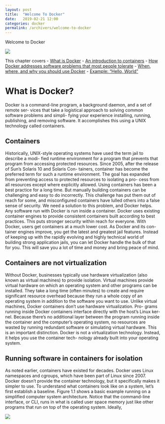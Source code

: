 ```yaml
---
layout: post
title:  "Welcome To Docker"
date:   2019-02-21 12:00
categories: docker
permalink: /archivers/welcome-to-docker
---
```


Welcome to Docker

![](https://www.maketecheasier.com/assets/uploads/2019/01/docker-featured-400x200.jpg)

This chapter covers
	- [What is Docker](#what-is-docker)
	- [An introduction to containers](anintroductiontocontainers)
	- [How Docker addresses software problems that most people tolerate]()
	- [When, where, and why you should use Docker]()
	- [Example: “Hello, World”]()

# What is Docker?

Docker is a command-line program, a background daemon, and a set of remote ser- vices that take a logistical approach to solving common software problems and simpli- fying your experience installing, running, publishing, and removing software. It accomplishes this using a UNIX technology called containers.

## Containers

Historically, UNIX-style operating systems have used the term jail to describe a modi- fied runtime environment for a program that prevents that program from accessing protected resources. Since 2005, after the release of Sun’s Solaris 10 and Solaris Con- tainers, container has become the preferred term for such a runtime environment. The goal has expanded from preventing access to protected resources to isolating a pro- cess from all resources except where explicitly allowed.
Using containers has been a best practice for a long time. But manually building containers can be challenging and easy to do incorrectly. This challenge has put them out of reach for some, and misconfigured containers have lulled others into a false sense of security. We need a solution to this problem, and Docker helps. Any software run with Docker is run inside a container. Docker uses existing container engines to provide consistent containers built according to best practices. This puts stronger security within reach for everyone.
With Docker, users get containers at a much lower cost. As Docker and its con- tainer engines improve, you get the latest and greatest jail features. Instead of keeping up with the rapidly evolving and highly technical world of building strong application jails, you can let Docker handle the bulk of that for you. This will save you a lot of time and money and bring peace of mind.

## Containers are not virtualization

Without Docker, businesses typically use hardware virtualization (also known as virtual machines) to provide isolation. Virtual machines provide virtual hardware on which an operating system and other programs can be installed. They take a long time (often minutes) to create and require significant resource overhead because they run a whole copy of an operating system in addition to the software you want to use.
Unlike virtual machines, Docker containers don’t use hardware virtualization. Pro- grams running inside Docker containers interface directly with the host’s Linux ker- nel. Because there’s no additional layer between the program running inside the container and the computer’s operating system, no resources are wasted by running redundant software or simulating virtual hardware. This is an important distinction. Docker is not a virtualization technology. Instead, it helps you use the container tech- nology already built into your operating system.

## Running software in containers for isolation

As noted earlier, containers have existed for decades. Docker uses Linux namespaces and cgroups, which have been part of Linux since 2007. Docker doesn’t provide the container technology, but it specifically makes it simpler to use. To understand what containers look like on a system, let’s first establish a baseline. Figure 1.1 shows a basic example running on a simplified computer system architecture.
Notice that the command-line interface, or CLI, runs in what is called user space memory just like other programs that run on top of the operating system. Ideally,

![](https://user-images.githubusercontent.com/10813839/53149713-1489ce00-35e1-11e9-8fd3-62c9c666c740.png)